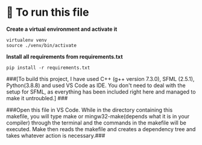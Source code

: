 # 👋 To run this file

**Create a virtual environment and activate it**
```
virtualenv venv
source ./venv/bin/activate
```

**Install all requirements from requirements.txt**
```
pip install -r requirements.txt
```
###[To build this project, I have used C++ (g++ version 7.3.0), SFML (2.5.1), Python(3.8.8) and used VS Code as IDE. You don't need to deal with the setup for SFML, as everything has been included right here and managed to make it untroubled.] ###

###Open this file in VS Code. While in the directory containing this makefile, you will type make or mingw32-make(depends what it is in your compiler) through the terminal and the commands in the makefile will be executed. Make then reads the makefile and creates a dependency tree and takes whatever action is necessary.###